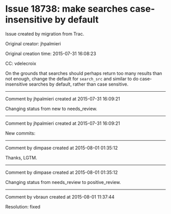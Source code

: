 # Issue 18738: make searches case-insensitive by default

Issue created by migration from Trac.

Original creator: jhpalmieri

Original creation time: 2015-07-31 16:08:23

CC:  vdelecroix

On the grounds that searches should perhaps return too many results than not enough, change the default for `search_src` and similar to do case-insensitive searches by default, rather than case sensitive.


---

Comment by jhpalmieri created at 2015-07-31 16:09:21

Changing status from new to needs_review.


---

Comment by jhpalmieri created at 2015-07-31 16:09:21

New commits:


---

Comment by dimpase created at 2015-08-01 01:35:12

Thanks, LGTM.


---

Comment by dimpase created at 2015-08-01 01:35:12

Changing status from needs_review to positive_review.


---

Comment by vbraun created at 2015-08-01 11:37:44

Resolution: fixed
